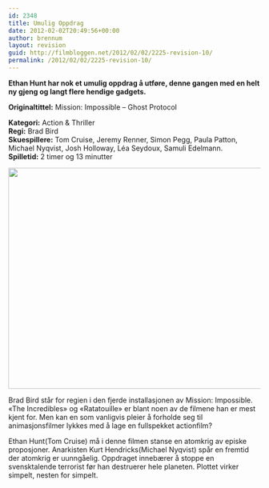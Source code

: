 ```yaml
---
id: 2348
title: Umulig Oppdrag
date: 2012-02-02T20:49:56+00:00
author: brennum
layout: revision
guid: http://filmbloggen.net/2012/02/02/2225-revision-10/
permalink: /2012/02/02/2225-revision-10/
---
```

**Ethan Hunt har nok et umulig oppdrag å utføre, denne gangen med en helt ny gjeng og langt flere hendige gadgets.** 

**<!--more-->Originaltittel:** Mission: Impossible &#8211; Ghost Protocol

  
**Kategori:** Action & Thriller  
**Regi:** Brad Bird  
**Skuespillere:** Tom Cruise, Jeremy Renner, Simon Pegg, Paula Patton, Michael Nyqvist, Josh Holloway, Léa Seydoux, Samuli Edelmann.  
**Spilletid:** 2 timer og 13 minutter

<a href="http://filmbloggen.net/?attachment_id=2325" rel="attachment wp-att-2325"><img class="alignnone size-large wp-image-2325" src="http://filmbloggen.net/wp-content/uploads//2012/02/mission-impossible-ghost-protocol-620x442.jpg" alt="" width="620" height="442" /></a>

Brad Bird står for regien i den fjerde installasjonen av Mission: Impossible. &laquo;The Incredibles&raquo; og &laquo;Ratatouille&raquo; er blant noen av de filmene han er mest kjent for. Men kan en som vanligvis pleier å forholde seg til animasjonsfilmer lykkes med å lage en fullspekket actionfilm?

Ethan Hunt(Tom Cruise) må i denne filmen stanse en atomkrig av episke proposjoner. Anarkisten Kurt Hendricks(Michael Nyqvist) spår en fremtid der atomkrig er uunngåelig. Oppdraget innebærer å stoppe en svensktalende terrorist før han destruerer hele planeten. Plottet virker simpelt, nesten for simpelt.